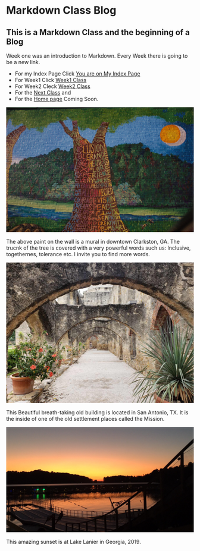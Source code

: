 # Markdown Class Blog
## This is a Markdown Class and the beginning of a Blog

Week one was an introduction to Markdown. Every Week there is going to be a new link.

* For my Index Page Click [You are on My Index Page](./index.md)
* For Week1 Click [Week1 Class](./week1.md)
* For Week2 Cleck [Week2 Class](./week2.md) 
* For the [Next Class](./week3.md) and
* For the [Home page](./home.md) Coming Soon.


<img src="img/inclusion.jpg" width="760">

The above paint on the wall is a mural in downtown Clarkston, GA. The trucnk of the tree is covered with a very powerful words such us: Inclusive, togethernes, tolerance etc. I invite you to find more words.


<img src="img/sat_arc.JPG" width="760">

This Beautiful breath-taking old building is located in San Antonio, TX.  It is the inside of one of the old settlement places called the Mission.

![](img/lake_lanier.JPG)

This amazing sunset is at Lake Lanier in Georgia, 2019.
